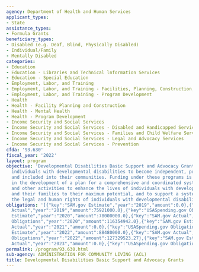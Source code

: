 ```yaml
---
agency: Department of Health and Human Services
applicant_types:
- State
assistance_types:
- Formula Grants
beneficiary_types:
- Disabled (e.g. Deaf, Blind, Physically Disabled)
- Individual/Family
- Mentally Disabled
categories:
- Education
- Education - Libraries and Technical lnformation Services
- Education - Special Education
- Employment, Labor, and Training
- Employment, Labor, and Training - Facilities, Planning, Construction, and Equipment
- Employment, Labor, and Training - Program Development
- Health
- Health - Facility Planning and Construction
- Health - Mental Health
- Health - Program Development
- Income Security and Social Services
- Income Security and Social Services - Disabled and Handicapped Services
- Income Security and Social Services - Families and Child Welfare Services
- Income Security and Social Services - Legal and Advocacy Services
- Income Security and Social Services - Prevention
cfda: '93.630'
fiscal_year: '2022'
layout: program
objective: 'Developmental Disabilities Basic Support and Advocacy Grants: To enable
  individuals with developmental disabilities to become independent, productive, integrated
  and included into their communities. Funding under these programs is to assist States
  in the development of a plan for a comprehensive and coordinated system of services
  and other activities to enhance the lives of individuals with developmental disabilities
  and their families to their maximum potential, and to support a system which protects
  the legal and human rights of individuals with developmental disabilities. '
obligations: '[{"key":"SAM.gov Estimate","year":"2019","amount":0.0},{"key":"SAM.gov
  Actual","year":"2019","amount":75921000.0},{"key":"USASpending.gov Obligations","year":"2019","amount":114621116.0},{"key":"SAM.gov
  Estimate","year":"2020","amount":78000000.0},{"key":"SAM.gov Actual","year":"2020","amount":78000000.0},{"key":"USASpending.gov
  Obligations","year":"2020","amount":116354942.0},{"key":"SAM.gov Estimate","year":"2021","amount":79000000.0},{"key":"SAM.gov
  Actual","year":"2021","amount":0.0},{"key":"USASpending.gov Obligations","year":"2021","amount":125980248.28},{"key":"SAM.gov
  Estimate","year":"2022","amount":88480000.0},{"key":"SAM.gov Actual","year":"2022","amount":0.0},{"key":"USASpending.gov
  Obligations","year":"2022","amount":127329523.27},{"key":"SAM.gov Estimate","year":"2023","amount":0.0},{"key":"SAM.gov
  Actual","year":"2023","amount":0.0},{"key":"USASpending.gov Obligations","year":"2023","amount":120825280.21}]'
permalink: /program/93.630.html
sub-agency: ADMINISTRATION FOR COMMUNITY LIVING (ACL)
title: Developmental Disabilities Basic Support and Advocacy Grants
---
```

